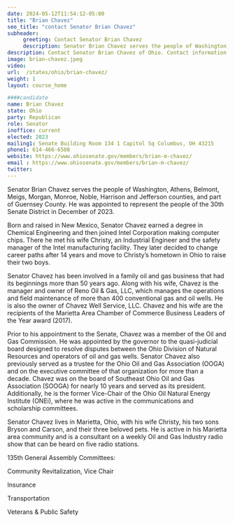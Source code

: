 ```yaml
---
date: 2024-05-12T11:54:12-05:00
title: "Brian Chavez"
seo_title: "contact Senator Brian Chavez"
subheader:
     greeting: Contact Senator Brian Chavez
     description: Senator Brian Chavez serves the people of Washington, Athens, Belmont, Meigs, Morgan, Monroe, Noble, Harrison and Jefferson counties, and part of Guernsey County. He was appointed to represent the people of the 30th Senate District in December of 2023.
description: Contact Senator Brian Chavez of Ohio. Contact information for Brian Chavez includes email address, phone number, and mailing address.
image: brian-chavez.jpeg
video:
url:  /states/ohio/brian-chavez/
weight: 1
layout: course_home

####candidate
name: Brian Chavez
state: Ohio
party: Republican
role: Senator
inoffice: current
elected: 2023
mailing1: Senate Building Room 134 1 Capitol Sq Columbus, OH 43215
phone1: 614-466-6508
website: https://www.ohiosenate.gov/members/brian-m-chavez/
email : https://www.ohiosenate.gov/members/brian-m-chavez/
twitter:
---
```


Senator Brian Chavez serves the people of Washington, Athens, Belmont, Meigs, Morgan, Monroe, Noble, Harrison and Jefferson counties, and part of Guernsey County. He was appointed to represent the people of the 30th Senate District in December of 2023.

Born and raised in New Mexico, Senator Chavez earned a degree in Chemical Engineering and then joined Intel Corporation making computer chips. There he met his wife Christy, an Industrial Engineer and the safety manager of the Intel manufacturing facility. They later decided to change career paths after 14 years and move to Christy’s hometown in Ohio to raise their two boys.

Senator Chavez has been involved in a family oil and gas business that had its beginnings more than 50 years ago. Along with his wife, Chavez is the manager and owner of Reno Oil & Gas, LLC, which manages the operations and field maintenance of more than 400 conventional gas and oil wells. He is also the owner of Chavez Well Service, LLC. Chavez and his wife are the recipients of the Marietta Area Chamber of Commerce Business Leaders of the Year award (2017).

Prior to his appointment to the Senate, Chavez was a member of the Oil and Gas Commission. He was appointed by the governor to the quasi-judicial board designed to resolve disputes between the Ohio Division of Natural Resources and operators of oil and gas wells. Senator Chavez also previously served as a trustee for the Ohio Oil and Gas Association (OOGA) and on the executive committee of that organization for more than a decade. Chavez was on the board of Southeast Ohio Oil and Gas Association (SOOGA) for nearly 10 years and served as its president. Additionally, he is the former Vice-Chair of the Ohio Oil Natural Energy Institute (ONEi), where he was active in the communications and scholarship committees.

Senator Chavez lives in Marietta, Ohio, with his wife Christy, his two sons Bryson and Carson, and their three beloved pets. He is active in his Marietta area community and is a consultant on a weekly Oil and Gas Industry radio show that can be heard on five radio stations.

135th General Assembly Committees:

Community Revitalization, Vice Chair

Insurance

Transportation

Veterans & Public Safety
